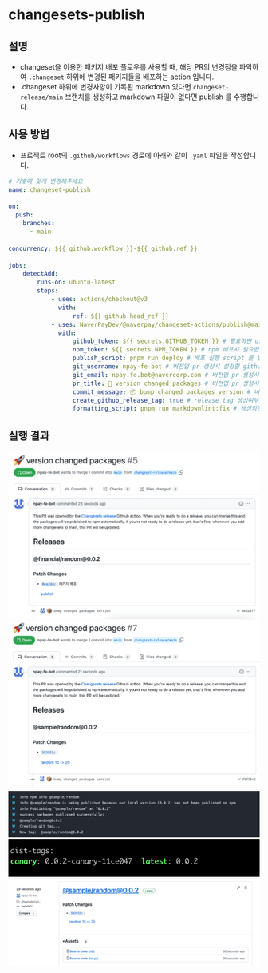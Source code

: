 # changesets-publish

## 설명

- changeset을 이용한 패키지 배포 플로우를 사용할 때, 해당 PR의 변경점을 파악하여 `.changeset` 하위에 변경된 패키지들을 배포하는 action 입니다.
- .changeset 하위에 변경사항이 기록된 markdown 있다면 `changeset-release/main` 브랜치를 생성하고 markdown 파일이 없다면 publish 를 수행합니다.

## 사용 방법

- 프로젝트 root의 `.github/workflows` 경로에 아래와 같이 `.yaml` 파일을 작성합니다.

```yaml
# 기호에 맞게 변경해주세요
name: changeset-publish

on:
  push:
    branches:
      - main

concurrency: ${{ github.workflow }}-${{ github.ref }}

jobs:
    detectAdd:
        runs-on: ubuntu-latest
        steps:
            - uses: actions/checkout@v3
              with:
                  ref: ${{ github.head_ref }}
            - uses: NaverPayDev/@naverpay/changeset-actions/publish@main
              with:
                  github_token: ${{ secrets.GITHUB_TOKEN }} # 필요하면 user의 PAT을 넣어주세요.
                  npm_token: ${{ secrets.NPM_TOKEN }} # npm 배포시 필요한 publish token 을 넣어주세요 
                  publish_script: pnpm run deploy # 배포 실행 script 를 넣어주세요
                  git_username: npay-fe-bot # 버전업 pr 생성시 설정할 github username 을 넣어주세요
                  git_email: npay.fe.bot@navercorp.com # 버전업 pr 생성시 설정할 github email 을 넣어주세요
                  pr_title: 🚀 version changed packages # 버전업 pr 생성시 설정할 pr 타이틀 넣어주세요
                  commit_message: 📦 bump changed packages version # 버전업 pr 생성시 설정할 commit 메시지를 넣어주세요
                  create_github_release_tag: true # release tag 생성여부를 넣어주세요
                  formatting_script: pnpm run markdownlint:fix # 생성되는 md 파일의 formatting이 필요하다면 추가해주세요
```

## 실행 결과

![example](./src/assets/pr.png)
![example](./src/assets/example.png)
![example](./src/assets/example2.png)
![example](./src/assets/example3.png)
![example](./src/assets/example4.png)
